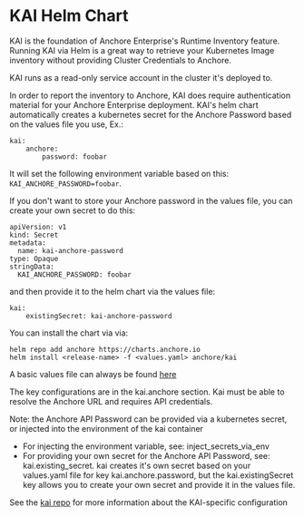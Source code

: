 # KAI Helm Chart
KAI is the foundation of Anchore Enterprise's Runtime Inventory feature. Running KAI via Helm is a great way to retrieve your Kubernetes Image inventory without providing Cluster Credentials to Anchore.

KAI runs as a read-only service account in the cluster it's deployed to. 

In order to report the inventory to Anchore, KAI does require authentication material for your Anchore Enterprise deployment.
KAI's helm chart automatically creates a kubernetes secret for the Anchore Password based on the values file you use, Ex.:
```
kai:
    anchore:
        password: foobar
```
It will set the following environment variable based on this: `KAI_ANCHORE_PASSWORD=foobar`.

If you don't want to store your Anchore password in the values file, you can create your own secret to do this:
```
apiVersion: v1
kind: Secret
metadata:
  name: kai-anchore-password
type: Opaque
stringData:
  KAI_ANCHORE_PASSWORD: foobar
```
and then provide it to the helm chart via the values file:
```
kai:
    existingSecret: kai-anchore-password
```
You can install the chart via via:
```
helm repo add anchore https://charts.anchore.io
helm install <release-name> -f <values.yaml> anchore/kai
``` 
A basic values file can always be found [here](https://github.com/anchore/anchore-charts/tree/master/stable/kai/values.yaml)

The key configurations are in the kai.anchore section. Kai must be able to resolve the Anchore URL and requires API credentials.

Note: the Anchore API Password can be provided via a kubernetes secret, or injected into the environment of the kai container
* For injecting the environment variable, see: inject_secrets_via_env
* For providing your own secret for the Anchore API Password, see: kai.existing_secret. kai creates it's own secret based on your values.yaml file for key kai.anchore.password, but the kai.existingSecret key allows you to create your own secret and provide it in the values file.

See the [kai repo](https://github.com/anchore/kai) for more information about the KAI-specific configuration